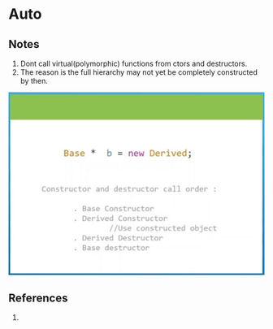 # Auto

## Notes
1. Dont call virtual(polymorphic) functions from ctors and destructors. 
2. The reason is the full hierarchy may not yet be completely constructed by then. 

![Call heirarchy](50_50_Call_Heirarchy.jpg)

## References

1. 

